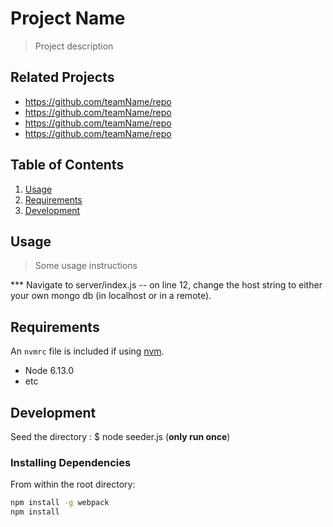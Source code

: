 # Project Name

> Project description

## Related Projects

  - https://github.com/teamName/repo
  - https://github.com/teamName/repo
  - https://github.com/teamName/repo
  - https://github.com/teamName/repo

## Table of Contents

1. [Usage](#Usage)
1. [Requirements](#requirements)
1. [Development](#development)

## Usage

> Some usage instructions

*** Navigate to server/index.js -- on line 12, change the host string to either your own mongo db (in localhost or in a remote).

## Requirements

An `nvmrc` file is included if using [nvm](https://github.com/creationix/nvm).

- Node 6.13.0
- etc

## Development

Seed the directory : $ node seeder.js (**only run once**)

### Installing Dependencies

From within the root directory:

```sh
npm install -g webpack
npm install
```

